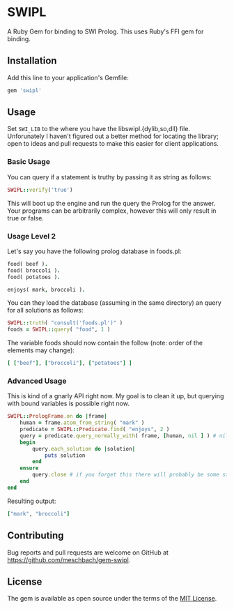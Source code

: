# SWIPL

A Ruby Gem for binding to SWI Prolog. This uses Ruby's FFI gem for binding.

## Installation

Add this line to your application's Gemfile:

```ruby
gem 'swipl'
```

## Usage

Set `SWI_LIB` to the where you have the libswipl.{dylib,so,dll} file.  Unforunately I haven't figured out a better method for locating the library; open to ideas and pull requests to make this easier for client applications.

### Basic Usage

You can query if a statement is truthy by passing it as string as follows:
```ruby
SWIPL::verify('true')
```

This will boot up the engine and run the query the Prolog for the answer.  Your programs can be arbitrarily complex, however this will only result in true or false.

### Usage Level 2

Let's say you have the following prolog database in foods.pl: 

```prolog
food( beef ).
food( broccoli ).
food( potatoes ).

enjoys( mark, broccoli ).
```

You can they load the database (assuming in the same directory) an query for all solutions as follows:

```ruby
SWIPL::truth( "consult('foods.pl')" )
foods = SWIPL::query( "food", 1 )
```

The variable foods should now contain the follow (note: order of the elements may change):
```ruby
[ ["beef"], ["broccoli"], ["potatoes"] ]
```

### Advanced Usage

This is kind of a gnarly API right now.  My goal is to clean it up, but querying with bound variables is
possible right now.

```ruby
SWIPL::PrologFrame.on do |frame|
	human = frame.atom_from_string( "mark" )
	predicate = SWIPL::Predicate.find( "enjoys", 2 )
	query = predicate.query_normally_with( frame, [human, nil ] ) # nil will result in an unground variable
	begin
		query.each_solution do |solution|
			puts solution
		end
	ensure
		query.close # if you forget this there will probably be some strange statement about no foreign frame
	end
end
```

Resulting output:
```ruby
["mark", "broccoli"]
```


## Contributing

Bug reports and pull requests are welcome on GitHub at https://github.com/meschbach/gem-swipl.


## License

The gem is available as open source under the terms of the [MIT License](http://opensource.org/licenses/MIT).


